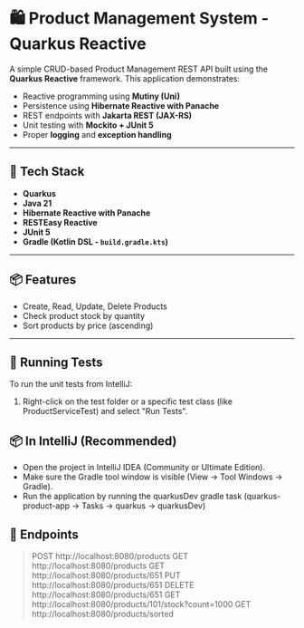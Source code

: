 # 🛍️ Product Management System - Quarkus Reactive

A simple CRUD-based Product Management REST API built using the **Quarkus Reactive** framework. This application demonstrates:

- Reactive programming using **Mutiny (Uni)**
- Persistence using **Hibernate Reactive with Panache**
- REST endpoints with **Jakarta REST (JAX-RS)**
- Unit testing with **Mockito + JUnit 5**
- Proper **logging** and **exception handling**

---

## 🚀 Tech Stack

- **Quarkus**
- **Java 21**
- **Hibernate Reactive with Panache**
- **RESTEasy Reactive**
- **JUnit 5**
- **Gradle (Kotlin DSL - `build.gradle.kts`)**

---

## 📦 Features

- Create, Read, Update, Delete Products
- Check product stock by quantity
- Sort products by price (ascending)

---

## 🧪 Running Tests

To run the unit tests from IntelliJ:

1. Right-click on the test folder or a specific test class (like ProductServiceTest) and select "Run Tests".


## 📦 In IntelliJ (Recommended)
- Open the project in IntelliJ IDEA (Community or Ultimate Edition).
- Make sure the Gradle tool window is visible (View -> Tool Windows -> Gradle).
- Run the application by running the quarkusDev gradle task (quarkus-product-app -> Tasks -> quarkus -> quarkusDev)

## 🚀 Endpoints
> POST http://localhost:8080/products
> GET http://localhost:8080/products
> GET http://localhost:8080/products/651
> PUT http://localhost:8080/products/651
> DELETE http://localhost:8080/products/651
> GET http://localhost:8080/products/101/stock?count=1000
> GET http://localhost:8080/products/sorted
